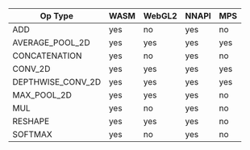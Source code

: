 | Op Type | WASM | WebGL2 | NNAPI | MPS |
|----|------|--------|-------|-----|
| ADD | yes | no | yes | no|
| AVERAGE_POOL_2D | yes | yes| yes | yes |
| CONCATENATION | yes | no| yes | no |
| CONV_2D | yes | yes| yes | yes |
| DEPTHWISE_CONV_2D | yes | yes| yes | yes |
| MAX_POOL_2D |  yes | yes| yes | no |
| MUL |  yes | no | yes | no|
| RESHAPE |  yes | yes| yes | no |
| SOFTMAX |  yes | no | yes | no |
